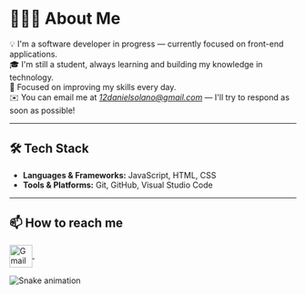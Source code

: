 # 👨🏻‍💻 About Me  

💡 I'm a software developer in progress — currently focused on front-end applications.  
🎓 I'm still a student, always learning and building my knowledge in technology.  
🌱 Focused on improving my skills every day.  
✉️ You can email me at *12danielsolano@gmail.com* — I'll try to respond as soon as possible!  

---

## 🛠 Tech Stack  

- **Languages & Frameworks:** JavaScript, HTML, CSS
- **Tools & Platforms:** Git, GitHub, Visual Studio Code  

---

## 📫 How to reach me  

<a href="mailto:12danielsolano@gmail.com">
  <img align="center" alt="Gmail" width="40px" src="https://cdn.jsdelivr.net/gh/devicons/devicon/icons/google/google-original.svg" />
</a>
&nbsp;&nbsp;

![Snake animation](https://raw.githubusercontent.com/DanielSIn/DanielSIn/output/github-contribution-grid-snake.svg)
